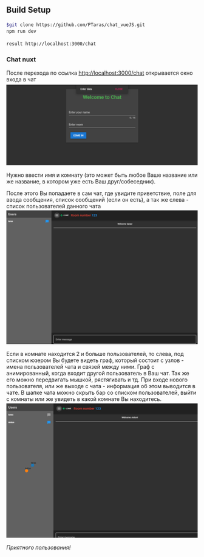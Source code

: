 ## Build Setup

``` bash
$git clone https://github.com/PTaras/chat_vueJS.git
npm run dev

result http://localhost:3000/chat
```

<h3>Chat nuxt</h3>

<p>После переходa по ссылка <a href='http://localhost:3000/chat'>http://localhost:3000/chat</a> открывается окно входа в чат
<img src="https://github.com/PTaras/chat_vueJS/blob/main/assets/img/enter.png" alt='Enter'></p>
Нужно ввести имя и комнату (это может быть любое Ваше название или же название, в котором уже есть Ваш друг/собеседник).</p>
</pr>
<p>После этого Вы попадаете в сам чат, где увидите приветствие, поле для ввода сообщения, список сообщений (если он есть), а так же слева - список пользователей данного чата
  <img src="https://github.com/PTaras/chat_vueJS/blob/main/assets/img/start.png" alt="start"> </p>
<p>Если в комнате находится 2 и больше пользователей, то слева, под списком юзером Вы будете видеть граф, который состоит с узлов - имена пользователей чата и связей между ними. 
  Граф с анимированный, когда входит другой пользователь в Ваш чат. Так же его можно передвигать мышкой, рястягивать и тд. При входе нового пользователя, или же выходе с чата - информация об этом выводится в чате. 
В шапке чата можно скрыть бар со списком пользователей, выйти с комнаты или же увидеть в какой комнате Вы находитесь. 
  <img src="https://github.com/PTaras/chat_vueJS/blob/main/assets/img/2users.png" alt="2user"> </p>
  
<i>Приятного пользования!</i>
